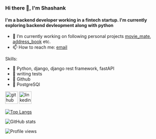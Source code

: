 
<!--
**shashank-k-y/shashank-k-y** is a ✨ _special_ ✨ repository because its `README.md` (this file) appears on your GitHub profile.

Here are some ideas to get you started:

- 🔭 I’m currently working on ...
- 🌱 I’m currently learning ...
- 👯 I’m looking to collaborate on ...
- 🤔 I’m looking for help with ...
- 💬 Ask me about ...
- 📫 How to reach me: ...
- 😄 Pronouns: ...
- ⚡ Fun fact: ...
-->
### Hi there 👋, I'm Shashank
#### I'm a backend developer working in a fintech startup. I'm currently exploring backend devleopment along with python

- 🔭 I’m currently working on following personal projects [movie_mate](https://github.com/shashank-k-y/movie_mate), [address_book](https://github.com/shashank-k-y/addressbook) etc.
- 📫 How to reach me: [email](shashank.sky.8@gmail.com)

Skills: 

- 🐍 Python, django, django rest framework, fastAPI
- 🧪 writing tests
- 🐙 Github
- 🐘 PostgreSQl



[<img src="https://img.icons8.com/color-glass/48/000000/github.png" alt='github' height='40'>](https://github.com/shashank-k-y)  [<img src="https://img.icons8.com/fluency/48/000000/linkedin.png" alt='linkedin' height='40'>](https://www.linkedin.com/in/shashank-ky-0230b5149/)

[![Top Langs](https://github-readme-stats.vercel.app/api/top-langs/?username=shashank-k-y)](https://github.com/anuraghazra/github-readme-stats)

![GitHub stats](https://github-readme-stats.vercel.app/api?username=shashank-k-y&show_icons=true)  

![Profile views](https://gpvc.arturio.dev/shashank-k-y)  
